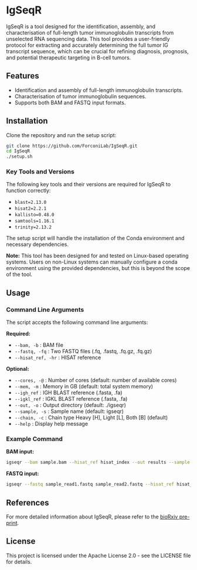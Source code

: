 # IgSeqR

IgSeqR is a tool designed for the identification, assembly, and characterisation of full-length tumor immunoglobulin transcripts from unselected RNA sequencing data. This tool provides a user-friendly protocol for extracting and accurately determining the full tumor IG transcript sequence, which can be crucial for refining diagnosis, prognosis, and potential therapeutic targeting in B-cell tumors.

## Features

- Identification and assembly of full-length immunoglobulin transcripts.
- Characterisation of tumor immunoglobulin sequences.
- Supports both BAM and FASTQ input formats.

## Installation

Clone the repository and run the setup script:
```bash
git clone https://github.com/ForconiLab/IgSeqR.git
cd IgSeqR
./setup.sh
```

### Key Tools and Versions

The following key tools and their versions are required for IgSeqR to function correctly:

- `blast=2.13.0`
- `hisat2=2.2.1`
- `kallisto=0.48.0`
- `samtools=1.16.1`
- `trinity=2.13.2`

The setup script will handle the installation of the Conda environment and necessary dependencies.

**Note:** This tool has been designed for and tested on Linux-based operating systems. Users on non-Linux systems can manually configure a conda environment using the provided dependencies, but this is beyond the scope of the tool.

## Usage

### Command Line Arguments

The script accepts the following command line arguments:

**Required:**

- `--bam, -b` : BAM file
- `--fastq, -fq` : Two FASTQ files (.fq, .fastq, .fq.gz, .fq.gz)
- `--hisat_ref, -hr` : HISAT reference

**Optional:**

- `--cores, -@` : Number of cores (default: number of available cores)
- `--mem, -m` : Memory in GB (default: total system memory)
- `--igh_ref` : IGH BLAST reference (.fasta, .fa)
- `--igkl_ref` : IGKL BLAST reference (.fasta, .fa)
- `--out, -o` : Output directory (default: ./igseqr)
- `--sample, -s` : Sample name (default: igseqr)
- `--chain, -c` : Chain type Heavy [H], Light [L], Both [B] (default)
- `--help` : Display help message

### Example Command

**BAM input:**
```bash
igseqr --bam sample.bam --hisat_ref hisat_index --out results --sample my_sample
```

**FASTQ input:**
```bash
igseqr --fastq sample_read1.fastq sample_read2.fastq --hisat_ref hisat_index --out results --sample my_sample
```

## References

For more detailed information about IgSeqR, please refer to the  [bioRxiv pre-print](https://www.biorxiv.org/content/10.1101/2024.09.03.611002v1).

## License

This project is licensed under the Apache License 2.0 - see the LICENSE file for details.

